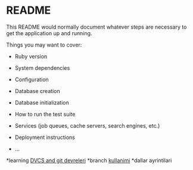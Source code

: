 # README

This README would normally document whatever steps are necessary to get the
application up and running.

Things you may want to cover:

* Ruby version

* System dependencies

* Configuration

* Database creation

* Database initialization

* How to run the test suite

* Services (job queues, cache servers, search engines, etc.)

* Deployment instructions

* ...

*learning [DVCS and git devreleri](https://www.youtube.com/watch?v=gMzSpvibN7A)
*branch [kullanimi](https://twitter.com)
*dallar ayrintilari
